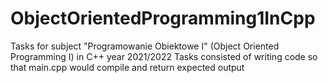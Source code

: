 # ObjectOrientedProgramming1InCpp
Tasks for subject "Programowanie Obiektowe I" (Object Oriented Programming I) in C++ year 2021/2022
Tasks consisted of writing code so that main.cpp would compile and return expected output